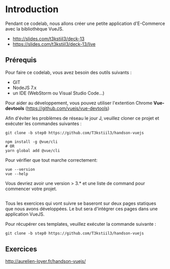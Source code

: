 # Introduction

Pendant ce codelab, nous allons créer une petite application d'E-Commerce avec la bibliothèque VueJS. 

* http://slides.com/t3kstiil3/deck-13
* https://slides.com/t3kstiil3/deck-13/live

## Prérequis

Pour faire ce codelab, vous avez besoin des outils suivants :

* GIT
* NodeJS 7.x
* un IDE (WebStorm ou Visual Studio Code...)

Pour aider au développement, vous pouvez utiliser l'extention Chrome **Vue-devtools** (https://github.com/vuejs/vue-devtools)

Afin d'éviter les problèmes de réseau le jour J, veuillez cloner ce projet et exécuter les commandes suivantes :

```shell
git clone -b step0 https://github.com/T3kstiil3/handson-vuejs

npm install -g @vue/cli
# OR
yarn global add @vue/cli
```

Pour vérifier que tout marche correctement:
```
vue --version
vue --help
```
Vous devriez avoir une version > 3.* et une liste de command pour commencer votre projet.

##  

Tous les exercices qui vont suivre se baseront sur deux pages statiques que nous avons développées.
Le but sera d'intégrer ces pages dans une application VueJS.

Pour récupérer ces templates, veuillez exécuter la commande suivante :

```shell
git clone -b step0 https://github.com/T3kstiil3/handson-vuejs
```

## Exercices 

http://aurelien-loyer.fr/handson-vuejs/
